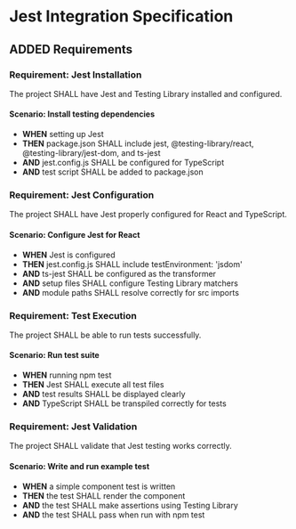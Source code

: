 # Jest Integration Specification

## ADDED Requirements

### Requirement: Jest Installation
The project SHALL have Jest and Testing Library installed and configured.

#### Scenario: Install testing dependencies
- **WHEN** setting up Jest
- **THEN** package.json SHALL include jest, @testing-library/react, @testing-library/jest-dom, and ts-jest
- **AND** jest.config.js SHALL be configured for TypeScript
- **AND** test script SHALL be added to package.json

### Requirement: Jest Configuration
The project SHALL have Jest properly configured for React and TypeScript.

#### Scenario: Configure Jest for React
- **WHEN** Jest is configured
- **THEN** jest.config.js SHALL include testEnvironment: 'jsdom'
- **AND** ts-jest SHALL be configured as the transformer
- **AND** setup files SHALL configure Testing Library matchers
- **AND** module paths SHALL resolve correctly for src imports

### Requirement: Test Execution
The project SHALL be able to run tests successfully.

#### Scenario: Run test suite
- **WHEN** running npm test
- **THEN** Jest SHALL execute all test files
- **AND** test results SHALL be displayed clearly
- **AND** TypeScript SHALL be transpiled correctly for tests

### Requirement: Jest Validation
The project SHALL validate that Jest testing works correctly.

#### Scenario: Write and run example test
- **WHEN** a simple component test is written
- **THEN** the test SHALL render the component
- **AND** the test SHALL make assertions using Testing Library
- **AND** the test SHALL pass when run with npm test
